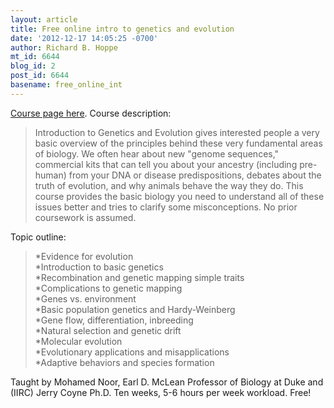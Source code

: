 ```yaml
---
layout: article
title: Free online intro to genetics and evolution
date: '2012-12-17 14:05:25 -0700'
author: Richard B. Hoppe
mt_id: 6644
blog_id: 2
post_id: 6644
basename: free_online_int
---
```

[Course page here](https://www.coursera.org/course/geneticsevolution).  Course description:

> Introduction to Genetics and Evolution gives interested people a very basic overview of the principles behind these very fundamental areas of biology.  We often hear about new "genome sequences," commercial kits that can tell you about your ancestry (including pre-human) from your DNA or disease predispositions, debates about the truth of evolution, and why animals behave the way they do.  This course provides the basic biology you need to understand all of these issues better and tries to clarify some misconceptions.  No prior coursework is assumed.

Topic outline:

> \*Evidence for evolution  
> \*Introduction to basic genetics  
> \*Recombination and genetic mapping simple traits  
> \*Complications to genetic mapping  
> \*Genes vs. environment  
> \*Basic population genetics and Hardy-Weinberg  
> \*Gene flow, differentiation, inbreeding  
> \*Natural selection and genetic drift  
> \*Molecular evolution  
> \*Evolutionary applications and misapplications  
> \*Adaptive behaviors and species formation

Taught by Mohamed Noor, Earl D. McLean Professor of Biology at Duke and (IIRC) Jerry Coyne Ph.D. Ten weeks, 5-6 hours per week workload. Free!
